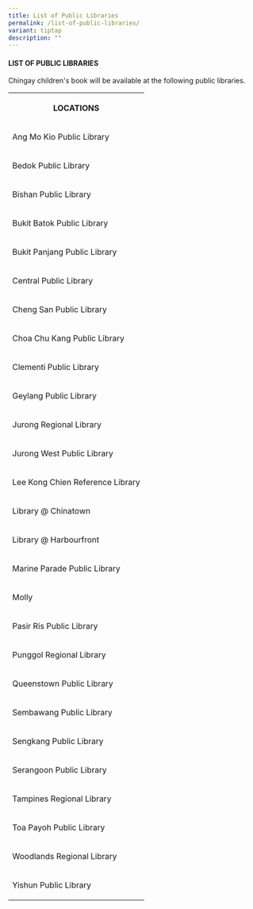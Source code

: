 ```yaml
---
title: List of Public Libraries
permalink: /list-of-public-libraries/
variant: tiptap
description: ""
---
```

<h4><strong>LIST OF PUBLIC LIBRARIES</strong></h4>
<p>Chingay children's book will be available at the following public libraries.</p>
<table style="minWidth: 25px">
<colgroup>
<col>
</colgroup>
<tbody>
<tr>
<th rowspan="1" colspan="1">
<p>LOCATIONS</p>
</th>
</tr>
<tr>
<td rowspan="1" colspan="1">
<p>Ang Mo Kio Public Library</p>
</td>
</tr>
<tr>
<td rowspan="1" colspan="1">
<p>Bedok Public Library</p>
</td>
</tr>
<tr>
<td rowspan="1" colspan="1">
<p>Bishan Public Library</p>
</td>
</tr>
<tr>
<td rowspan="1" colspan="1">
<p>Bukit Batok Public Library</p>
</td>
</tr>
<tr>
<td rowspan="1" colspan="1">
<p>Bukit Panjang Public Library</p>
</td>
</tr>
<tr>
<td rowspan="1" colspan="1">
<p>Central Public Library</p>
</td>
</tr>
<tr>
<td rowspan="1" colspan="1">
<p>Cheng San Public Library</p>
</td>
</tr>
<tr>
<td rowspan="1" colspan="1">
<p>Choa Chu Kang Public Library</p>
</td>
</tr>
<tr>
<td rowspan="1" colspan="1">
<p>Clementi Public Library</p>
</td>
</tr>
<tr>
<td rowspan="1" colspan="1">
<p>Geylang Public Library</p>
</td>
</tr>
<tr>
<td rowspan="1" colspan="1">
<p>Jurong Regional Library</p>
</td>
</tr>
<tr>
<td rowspan="1" colspan="1">
<p>Jurong West Public Library</p>
</td>
</tr>
<tr>
<td rowspan="1" colspan="1">
<p>Lee Kong Chien Reference Library</p>
</td>
</tr>
<tr>
<td rowspan="1" colspan="1">
<p>Library @ Chinatown</p>
</td>
</tr>
<tr>
<td rowspan="1" colspan="1">
<p>Library @ Harbourfront</p>
</td>
</tr>
<tr>
<td rowspan="1" colspan="1">
<p>Marine Parade Public Library</p>
</td>
</tr>
<tr>
<td rowspan="1" colspan="1">
<p>Molly</p>
</td>
</tr>
<tr>
<td rowspan="1" colspan="1">
<p>Pasir Ris Public Library</p>
</td>
</tr>
<tr>
<td rowspan="1" colspan="1">
<p>Punggol Regional Library</p>
</td>
</tr>
<tr>
<td rowspan="1" colspan="1">
<p>Queenstown Public Library</p>
</td>
</tr>
<tr>
<td rowspan="1" colspan="1">
<p>Sembawang Public Library</p>
</td>
</tr>
<tr>
<td rowspan="1" colspan="1">
<p>Sengkang Public Library</p>
</td>
</tr>
<tr>
<td rowspan="1" colspan="1">
<p>Serangoon Public Library</p>
</td>
</tr>
<tr>
<td rowspan="1" colspan="1">
<p>Tampines Regional Library</p>
</td>
</tr>
<tr>
<td rowspan="1" colspan="1">
<p>Toa Payoh Public Library</p>
</td>
</tr>
<tr>
<td rowspan="1" colspan="1">
<p>Woodlands Regional Library</p>
</td>
</tr>
<tr>
<td rowspan="1" colspan="1">
<p>Yishun Public Library</p>
</td>
</tr>
</tbody>
</table>
<p></p>